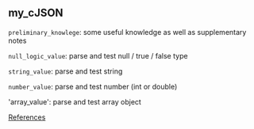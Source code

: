 ## my_cJSON

`preliminary_knowlege`: some useful knowledge as well as supplementary notes

`null_logic_value`: parse and test null / true / false type

`string_value`: parse and test string

`number_value`: parse and test number (int or double)

'array_value': parse and test array object

[References](https://sourceforge.net/projects/cjson/)
